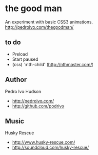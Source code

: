 # the good man
An experiment with basic CSS3 animations.
http://pedroivo.com/thegoodman/

## to do
+ Preload
+ Start paused
+ (css) ':nth-child' (http://nthmaster.com/)

## Author
Pedro Ivo Hudson

+ http://pedroivo.com/
+ http://github.com/podrivo

## Music
Husky Rescue

+ http://www.husky-rescue.com/
+ http://soundcloud.com/husky-rescue/